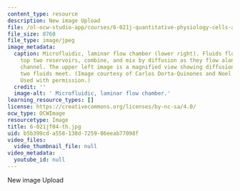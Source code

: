 ```yaml
---
content_type: resource
description: New image Upload
file: /ol-ocw-studio-app/courses/6-021j-quantitative-physiology-cells-and-tissues-fall-2004/b5b399cda558138d725986eeab77098f_6-021jf04-th.jpg
file_size: 8760
file_type: image/jpeg
image_metadata:
  caption: Microfluidic, laminar flow chamber (lower right). Fluids flow from the
    top two reservoirs, combine, and mix by diffusion as they flow along the center
    channel. The upper left image is a magnified view showing diffusion where the
    two fluids meet. (Image courtesy of Carlos Dorta-Quinones and Noel Reyes-Gonzalez.
    Used with permission.)
  credit: ''
  image-alt: ' Microfluidic, laminar flow chamber.'
learning_resource_types: []
license: https://creativecommons.org/licenses/by-nc-sa/4.0/
ocw_type: OCWImage
resourcetype: Image
title: 6-021jf04-th.jpg
uid: b5b399cd-a558-138d-7259-86eeab77098f
video_files:
  video_thumbnail_file: null
video_metadata:
  youtube_id: null
---
```

New image Upload
